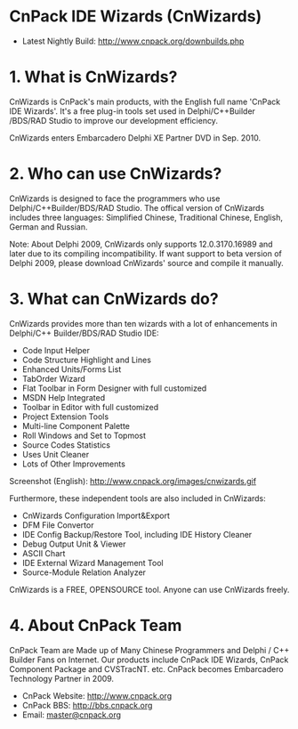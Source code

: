 # CnPack IDE Wizards (CnWizards)

 * Latest Nightly Build:  http://www.cnpack.org/downbuilds.php

# 1. What is CnWizards?

CnWizards is CnPack's main products, with the English full name 'CnPack
IDE Wizards'. It's a free plug-in tools set used in Delphi/C++Builder
/BDS/RAD Studio to improve our development efficiency.

CnWizards enters Embarcadero Delphi XE Partner DVD in Sep. 2010.

# 2. Who can use CnWizards?

CnWizards is designed to face the programmers who use Delphi/C++Builder/BDS/RAD Studio.
The offical version of CnWizards includes three languages: Simplified 
Chinese, Traditional Chinese, English, German and Russian.

Note: About Delphi 2009, CnWizards only supports 12.0.3170.16989 and 
later due to its compiling incompatibility. If want support to beta
version of Delphi 2009, please download CnWizards' source and compile
it manually.

# 3. What can CnWizards do?

CnWizards provides more than ten wizards with a lot of enhancements 
in Delphi/C++ Builder/BDS/RAD Studio IDE:

  * Code Input Helper
  * Code Structure Highlight and Lines
  * Enhanced Units/Forms List
  * TabOrder Wizard
  * Flat Toolbar in Form Designer with full customized
  * MSDN Help Integrated
  * Toolbar in Editor with full customized
  * Project Extension Tools
  * Multi-line Component Palette
  * Roll Windows and Set to Topmost
  * Source Codes Statistics
  * Uses Unit Cleaner
  * Lots of Other Improvements

Screenshot (English):
http://www.cnpack.org/images/cnwizards.gif

Furthermore, these independent tools are also included in CnWizards:

  * CnWizards Configuration Import&Export
  * DFM File Convertor
  * IDE Config Backup/Restore Tool, including IDE History Cleaner
  * Debug Output Unit & Viewer
  * ASCII Chart
  * IDE External Wizard Management Tool
  * Source-Module Relation Analyzer

CnWizards is a FREE, OPENSOURCE tool. Anyone can use CnWizards freely.

# 4. About CnPack Team

CnPack Team are Made up of Many Chinese Programmers and Delphi / C++ 
Builder Fans on Internet. Our products include CnPack IDE Wizards, 
CnPack Component Package and CVSTracNT. etc.
CnPack becomes Embarcadero Technology Partner in 2009.

 * CnPack Website: http://www.cnpack.org
 * CnPack BBS:     http://bbs.cnpack.org
 * Email:          master@cnpack.org
